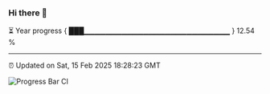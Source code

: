 ### Hi there 👋

⏳ Year progress { ███▁▁▁▁▁▁▁▁▁▁▁▁▁▁▁▁▁▁▁▁▁▁▁▁▁▁▁ } 12.54 %

---

⏰ Updated on Sat, 15 Feb 2025 18:28:23 GMT

![Progress Bar CI](https://github.com/DhruviPatel157/GitHub-Actions-Demo/workflows/Progress%20Bar%20CI/badge.svg)
